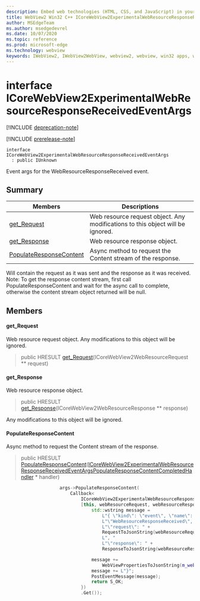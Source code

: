 ```yaml
---
description: Embed web technologies (HTML, CSS, and JavaScript) in your native applications with the Microsoft Edge WebView2 control
title: WebView2 Win32 C++ ICoreWebView2ExperimentalWebResourceResponseReceivedEventArgs
author: MSEdgeTeam
ms.author: msedgedevrel
ms.date: 10/07/2020
ms.topic: reference
ms.prod: microsoft-edge
ms.technology: webview
keywords: IWebView2, IWebView2WebView, webview2, webview, win32 apps, win32, edge, ICoreWebView2, ICoreWebView2Controller, browser control, edge html, ICoreWebView2ExperimentalWebResourceResponseReceivedEventArgs
---
```


# interface ICoreWebView2ExperimentalWebResourceResponseReceivedEventArgs 

[!INCLUDE [deprecation-note](../includes/deprecation-note.md)]

[!INCLUDE [prerelease-note](../includes/prerelease-note.md)]

```
interface ICoreWebView2ExperimentalWebResourceResponseReceivedEventArgs
  : public IUnknown
```

Event args for the WebResourceResponseReceived event.

## Summary

 Members                        | Descriptions
--------------------------------|---------------------------------------------
[get_Request](#get_request) | Web resource request object. Any modifications to this object will be ignored.
[get_Response](#get_response) | Web resource response object.
[PopulateResponseContent](#populateresponsecontent) | Async method to request the Content stream of the response.

Will contain the request as it was sent and the response as it was received. Note: To get the response content stream, first call PopulateResponseContent and wait for the async call to complete, otherwise the content stream object returned will be null.

## Members

#### get_Request 

Web resource request object. Any modifications to this object will be ignored.

> public HRESULT [get_Request](#get_request)(ICoreWebView2WebResourceRequest ** request)

#### get_Response 

Web resource response object.

> public HRESULT [get_Response](#get_response)(ICoreWebView2WebResourceResponse ** response)

Any modifications to this object will be ignored.

#### PopulateResponseContent 

Async method to request the Content stream of the response.

> public HRESULT [PopulateResponseContent](#populateresponsecontent)([ICoreWebView2ExperimentalWebResourceResponseReceivedEventArgsPopulateResponseContentCompletedHandler](icorewebview2experimentalwebresourceresponsereceivedeventargspopulateresponsecontentcompletedhandler.md) * handler)

```cpp
                    args->PopulateResponseContent(
                        Callback<
                            ICoreWebView2ExperimentalWebResourceResponseReceivedEventArgsPopulateResponseContentCompletedHandler>(
                            [this, webResourceRequest, webResourceResponse](HRESULT result) {
                                std::wstring message =
                                    L"{ \"kind\": \"event\", \"name\": "
                                    L"\"WebResourceResponseReceived\", \"args\": {"
                                    L"\"request\": " +
                                    RequestToJsonString(webResourceRequest.get()) +
                                    L", "
                                    L"\"response\": " +
                                    ResponseToJsonString(webResourceResponse.get()) + L"}";

                                message +=
                                    WebViewPropertiesToJsonString(m_webviewEventSource.get());
                                message += L"}";
                                PostEventMessage(message);
                                return S_OK;
                            })
                            .Get());
```

